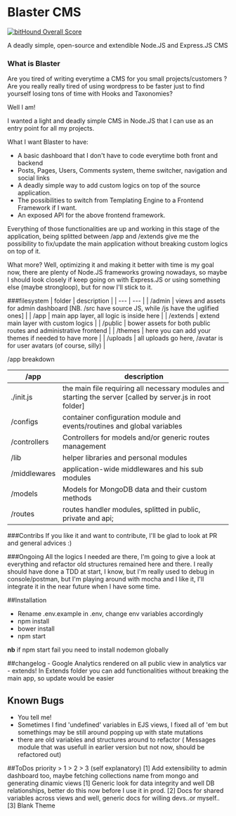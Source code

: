 # Blaster CMS
[![bitHound Overall Score](https://www.bithound.io/github/Kirkhammetz/node-blog-cms/badges/score.svg)](https://www.bithound.io/github/Kirkhammetz/node-blog-cms)

A deadly simple, open-source and extendible Node.JS and Express.JS CMS

### What is Blaster

Are you tired of writing everytime a CMS for you small projects/customers ? Are you really really tired of using wordpress to be faster just to find yourself losing tons of time with Hooks and Taxonomies?

Well I am!

I wanted a light and deadly simple CMS in Node.JS that I can use as an entry point for all my projects.

What I want Blaster to have:
- A basic dashboard that I don't have to code everytime both front and backend
- Posts, Pages, Users, Comments system, theme switcher, navigation and social links
- A deadly simple way to add custom logics on top of the source application.
- The possibilities to switch from Templating Engine to a Frontend Framework if I want.
- An exposed API for the above frontend framework.

Everything of those functionalities are up and working in this stage of the application, being splitted between /app and /extends give me 
the possibility to fix/update the main application without breaking custom logics on top of it.

What more? Well, optimizing it and making it better with time is my goal now, there are plenty of Node.JS frameworks growing nowadays, so maybe I should look closely if keep going on with Express.JS or using something else (maybe strongloop), but for now I'll stick to it.

###filesystem
| folder | description |
| --- | --- |
| /admin | views and assets for admin dashboard [NB. /src have source JS, while /js have the uglified ones] |
| /app | main app layer, all logic is inside here |
| /extends | extend main layer with custom logics |
| /public | bower assets for both public routes and administrative frontend |
| /themes | here you can add your themes if needed to have more |
| /uploads | all uploads go here, /avatar is for user avatars (of course, silly) |

/app breakdown

| /app | description |
| --- | --- |
| ./init.js | the main file requiring all necessary modules and starting the server [called by server.js in root folder] |
| /configs | container configuration module and events/routines and global variables |
| /controllers | Controllers for models and/or generic routes management |
| /lib | helper libraries and personal modules |
| /middlewares | application-wide middlewares and his sub modules |
| /models | Models for MongoDB data and their custom methods |
| /routes | routes handler modules, splitted in public, private and api;  |


###Contribs
If you like it and want to contribute, I'll be glad to look at PR and general advices :)

###Ongoing
All the logics I needed are there, I'm going to give a look at everything and refactor old structures remained here and there.
I really should have done a TDD at start, I know, but I'm really used to debug in console/postman, but I'm playing around with mocha and I like it, I'll integrate it in the near future when I have some time.

##Installation
- Rename .env.example in .env, change env variables accordingly
- npm install
- bower install
- npm start

__nb__ if npm start fail you need to install nodemon globally

##changelog
	- Google Analytics rendered on all public view in analytics var
	- extends!
	In Extends folder you can add functionalities without breaking the main app, so update would be easier

## Known Bugs
- You tell me!
- Sometimes I find 'undefined' variables in EJS views, I fixed all of 'em but somethings may be still around popping up with state mutations
- there are old variables and structures around to refactor ( Messages module that was usefull in earlier version but not now, should be refactored out)

##ToDos
	priority > 1 > 2 > 3 (self explanatory)
	[1] Add extensibility to admin dashboard too, maybe fetching collections name from mongo and generating dinamic views
	[1] Generic look for data integrity and well DB relationships, better do this now before I use it in prod.
	[2] Docs for shared variables across views and well, generic docs for willing devs..or myself..
	[3] Blank Theme
